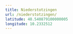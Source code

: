 ```yaml
---
title: Niederstotzingen
url: /niederstotzingen/
latitude: 48.540879100000005
longitude: 10.2332512
---
```

